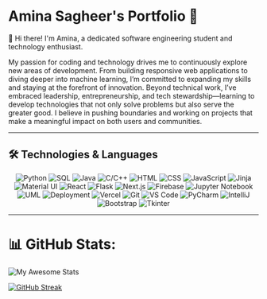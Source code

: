 # Amina Sagheer's Portfolio 🌟

👋 Hi there! I'm Amina, a dedicated software engineering student and technology enthusiast.

<p class="text-white/80 text-center">
  My passion for coding and technology drives me to continuously explore new areas of development. From building responsive web applications to diving deeper into machine learning, I’m committed to expanding my skills and staying at the forefront of innovation. Beyond technical work, I’ve embraced leadership, entrepreneurship, and tech stewardship—learning to develop technologies that not only solve problems but also serve the greater good. I believe in pushing boundaries and working on projects that make a meaningful impact on both users and communities.
</p>

---

## 🛠️ Technologies & Languages

<p align="center">
    <img src="https://img.shields.io/badge/Python-3776AB?style=flat-square&logo=python&logoColor=white" alt="Python" />
    <img src="https://img.shields.io/badge/SQL-4479A1?style=flat-square&logo=postgresql&logoColor=white" alt="SQL" />
    <img src="https://img.shields.io/badge/Java-007396?style=flat-square&logo=java&logoColor=white" alt="Java" />
    <img src="https://img.shields.io/badge/C%2FC%2B%2B-00599C?style=flat-square&logo=c%2B%2B&logoColor=white" alt="C/C++" />
    <img src="https://img.shields.io/badge/HTML-E34F26?style=flat-square&logo=html5&logoColor=white" alt="HTML" />
    <img src="https://img.shields.io/badge/CSS-1572B6?style=flat-square&logo=css3&logoColor=white" alt="CSS" />
    <img src="https://img.shields.io/badge/JavaScript-F7DF1E?style=flat-square&logo=javascript&logoColor=black" alt="JavaScript" />
    <img src="https://img.shields.io/badge/Jinja-3E2A00?style=flat-square&logo=jinja&logoColor=white" alt="Jinja" />
    <img src="https://img.shields.io/badge/Material%20UI-0081CB?style=flat-square&logo=mui&logoColor=white" alt="Material UI" />
    <img src="https://img.shields.io/badge/React-61DAFB?style=flat-square&logo=react&logoColor=black" alt="React" />
    <img src="https://img.shields.io/badge/Flask-000000?style=flat-square&logo=flask&logoColor=white" alt="Flask" />
    <img src="https://img.shields.io/badge/Next.js-000000?style=flat-square&logo=nextdotjs&logoColor=white" alt="Next.js" />
    <img src="https://img.shields.io/badge/Firebase-FFCA28?style=flat-square&logo=firebase&logoColor=black" alt="Firebase" />
    <img src="https://img.shields.io/badge/Jupyter%20Notebook-F37626?style=flat-square&logo=jupyter&logoColor=white" alt="Jupyter Notebook" />
    <img src="https://img.shields.io/badge/UML-7A3E83?style=flat-square&logo=uml&logoColor=white" alt="UML" />
    <img src="https://img.shields.io/badge/Deployment-29A745?style=flat-square&logo=cloud&logoColor=white" alt="Deployment" />
    <img src="https://img.shields.io/badge/Vercel-000000?style=flat-square&logo=vercel&logoColor=white" alt="Vercel" />
    <img src="https://img.shields.io/badge/Git-F05032?style=flat-square&logo=git&logoColor=white" alt="Git" />
    <img src="https://img.shields.io/badge/Visual%20Studio%20Code-007ACC?style=flat-square&logo=visualstudiocode&logoColor=white" alt="VS Code" />
    <img src="https://img.shields.io/badge/PyCharm-000000?style=flat-square&logo=pycharm&logoColor=white" alt="PyCharm" />
    <img src="https://img.shields.io/badge/IntelliJ-000000?style=flat-square&logo=intellijidea&logoColor=white" alt="IntelliJ" />
    <img src="https://img.shields.io/badge/Bootstrap-7952B3?style=flat-square&logo=bootstrap&logoColor=white" alt="Bootstrap" />
    <img src="https://img.shields.io/badge/Tkinter-000000?style=flat-square&logo=tkinter&logoColor=white" alt="Tkinter" />
</p>

---


# 📊 GitHub Stats:
![My Awesome Stats](https://awesome-github-stats.azurewebsites.net/user-stats/Amina-Sagheer?cardType=level&theme=highcontrast&preferLogin=false)

[![GitHub Streak](https://streak-stats.demolab.com?user=Amina-Sagheer&theme=highcontrast)](https://git.io/streak-stats)

